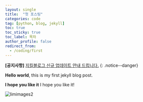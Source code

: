 ```yaml
---
layout: single
title:  "첫 포스팅"
categories: code
tag: [python, blog, jekyll]
toc: true
toc_sticky: true
toc_label: 목차
author_profile: false
redirect_from:
  - /coding/first
---
```


**[공지사항]** [지킬블로그 신규 업데이트 안내 드립니다.](https://mmistakes.github.io/minimal-mistakes/docs/quick-start-guide/)
{: .notice--danger}



**Hello world**, this is my first jekyll blog post.

**I hope you like it**
 I hope you like it!


![limimages2]({{site.url}}/images/2023-12-17-first/limimages2.jpg)

